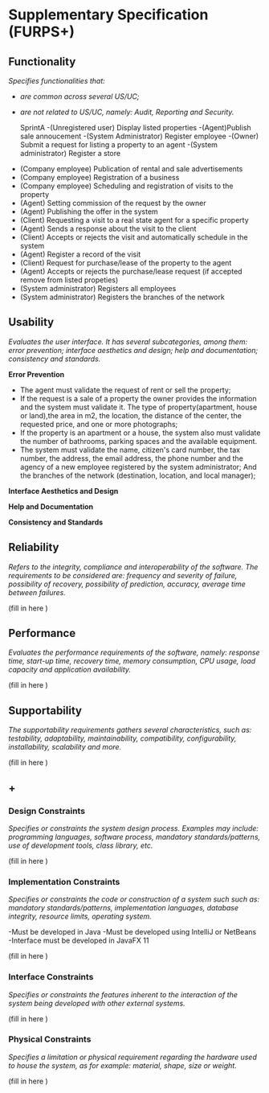 # Supplementary Specification (FURPS+)

## Functionality

_Specifies functionalities that:_

- _are common across several US/UC;_
- _are not related to US/UC, namely: Audit, Reporting and Security._

	SprintA
-(Unregistered user) Display listed properties
-(Agent)Publish sale annoucement
-(System Administrator) Register employee
-(Owner) Submit a request for listing a property to an agent
-(System administrator) Register a store

* (Company employee) Publication of rental and sale advertisements
* (Company employee) Registration of a business
* (Company employee) Scheduling and registration of visits to the property
* (Agent) Setting commission of the request by the owner
* (Agent) Publishing the offer in the system
* (Client) Requesting a visit to a real state agent for a specific property
* (Agent) Sends a response about the visit to the client
* (Client) Accepts or rejects the visit and automatically schedule in the system
* (Agent) Register a record of the visit
* (Client) Request for purchase/lease of the property to the agent
* (Agent) Accepts or rejects the purchase/lease request (if accepted remove from listed propeties)
* (System administrator) Registers all employees
* (System administrator) Registers the branches of the network



## Usability 

_Evaluates the user interface. It has several subcategories,
among them: error prevention; interface aesthetics and design; help and
documentation; consistency and standards._


**Error Prevention**
* The agent must validate the request of rent or sell the property;
* If the request is a sale of a property the owner provides the information and the system must validate it. The type of property(apartment, house or land),the area in m2, the location, the distance of the center, the requested price, and one or more photographs;
* If the property is an apartment or a house, the system also must validate the number of bathrooms, parking spaces and the available equipment.
* The system must validate the name, citizen's card number, the tax number, the address, the email address, the phone number and the agency of a new employee registered by the system administrator; And the branches of the network (destination, location, and local manager);

**Interface Aesthetics and Design**

**Help and Documentation**

**Consistency and Standards**


## Reliability
_Refers to the integrity, compliance and interoperability of the software. The requirements to be considered are: frequency and severity of failure, possibility of recovery, possibility of prediction, accuracy, average time between failures._


(fill in here )

## Performance
_Evaluates the performance requirements of the software, namely: response time, start-up time, recovery time, memory consumption, CPU usage, load capacity and application availability._


(fill in here )

## Supportability
_The supportability requirements gathers several characteristics, such as:
testability, adaptability, maintainability, compatibility,
configurability, installability, scalability and more._ 



(fill in here )


## +

### Design Constraints

_Specifies or constraints the system design process. Examples may include: programming languages, software process, mandatory standards/patterns, use of development tools, class library, etc._
  

(fill in here )


### Implementation Constraints

_Specifies or constraints the code or construction of a system such
such as: mandatory standards/patterns, implementation languages,
database integrity, resource limits, operating system._

-Must be developed in Java
-Must be developed using IntelliJ or NetBeans
-Interface must be developed in JavaFX 11



(fill in here )


### Interface Constraints
_Specifies or constraints the features inherent to the interaction of the
system being developed with other external systems._


(fill in here )

### Physical Constraints

_Specifies a limitation or physical requirement regarding the hardware used to house the system, as for example: material, shape, size or weight._

(fill in here )